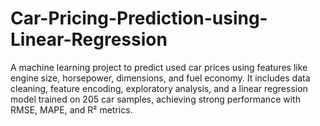 # Car-Pricing-Prediction-using-Linear-Regression
A machine learning project to predict used car prices using features like engine size, horsepower, dimensions, and fuel economy. It includes data cleaning, feature encoding, exploratory analysis, and a linear regression model trained on 205 car samples, achieving strong performance with RMSE, MAPE, and R² metrics.
